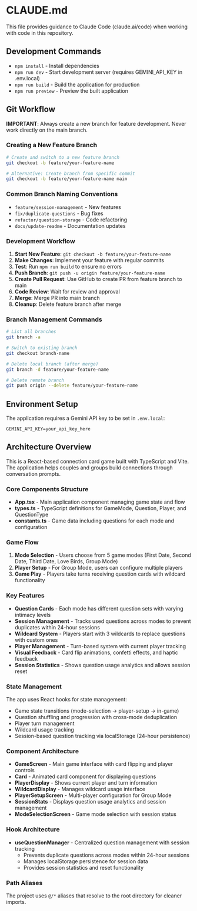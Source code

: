 # CLAUDE.md

This file provides guidance to Claude Code (claude.ai/code) when working with code in this repository.

## Development Commands

- `npm install` - Install dependencies
- `npm run dev` - Start development server (requires GEMINI_API_KEY in .env.local)
- `npm run build` - Build the application for production
- `npm run preview` - Preview the built application

## Git Workflow

**IMPORTANT**: Always create a new branch for feature development. Never work directly on the main branch.

### Creating a New Feature Branch
```bash
# Create and switch to a new feature branch
git checkout -b feature/your-feature-name

# Alternative: Create branch from specific commit
git checkout -b feature/your-feature-name main
```

### Common Branch Naming Conventions
- `feature/session-management` - New features
- `fix/duplicate-questions` - Bug fixes
- `refactor/question-storage` - Code refactoring
- `docs/update-readme` - Documentation updates

### Development Workflow
1. **Start New Feature**: `git checkout -b feature/your-feature-name`
2. **Make Changes**: Implement your feature with regular commits
3. **Test**: Run `npm run build` to ensure no errors
4. **Push Branch**: `git push -u origin feature/your-feature-name`
5. **Create Pull Request**: Use GitHub to create PR from feature branch to main
6. **Code Review**: Wait for review and approval
7. **Merge**: Merge PR into main branch
8. **Cleanup**: Delete feature branch after merge

### Branch Management Commands
```bash
# List all branches
git branch -a

# Switch to existing branch
git checkout branch-name

# Delete local branch (after merge)
git branch -d feature/your-feature-name

# Delete remote branch
git push origin --delete feature/your-feature-name
```

## Environment Setup

The application requires a Gemini API key to be set in `.env.local`:
```
GEMINI_API_KEY=your_api_key_here
```

## Architecture Overview

This is a React-based connection card game built with TypeScript and Vite. The application helps couples and groups build connections through conversation prompts.

### Core Components Structure

- **App.tsx** - Main application component managing game state and flow
- **types.ts** - TypeScript definitions for GameMode, Question, Player, and QuestionType
- **constants.ts** - Game data including questions for each mode and configuration

### Game Flow

1. **Mode Selection** - Users choose from 5 game modes (First Date, Second Date, Third Date, Love Birds, Group Mode)
2. **Player Setup** - For Group Mode, users can configure multiple players
3. **Game Play** - Players take turns receiving question cards with wildcard functionality

### Key Features

- **Question Cards** - Each mode has different question sets with varying intimacy levels
- **Session Management** - Tracks used questions across modes to prevent duplicates within 24-hour sessions
- **Wildcard System** - Players start with 3 wildcards to replace questions with custom ones
- **Player Management** - Turn-based system with current player tracking
- **Visual Feedback** - Card flip animations, confetti effects, and haptic feedback
- **Session Statistics** - Shows question usage analytics and allows session reset

### State Management

The app uses React hooks for state management:
- Game state transitions (mode-selection → player-setup → in-game)
- Question shuffling and progression with cross-mode deduplication
- Player turn management
- Wildcard usage tracking
- Session-based question tracking via localStorage (24-hour persistence)

### Component Architecture

- **GameScreen** - Main game interface with card flipping and player controls
- **Card** - Animated card component for displaying questions
- **PlayerDisplay** - Shows current player and turn information
- **WildcardDisplay** - Manages wildcard usage interface
- **PlayerSetupScreen** - Multi-player configuration for Group Mode
- **SessionStats** - Displays question usage analytics and session management
- **ModeSelectionScreen** - Game mode selection with session status

### Hook Architecture

- **useQuestionManager** - Centralized question management with session tracking
  - Prevents duplicate questions across modes within 24-hour sessions
  - Manages localStorage persistence for session data
  - Provides session statistics and reset functionality

### Path Aliases

The project uses `@/*` aliases that resolve to the root directory for cleaner imports.